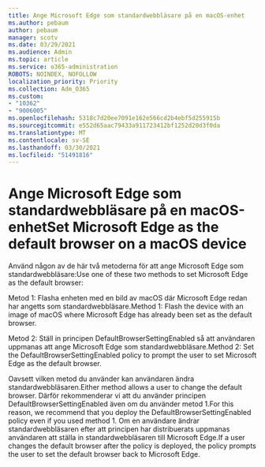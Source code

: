 ```yaml
---
title: Ange Microsoft Edge som standardwebbläsare på en macOS-enhet
ms.author: pebaum
author: pebaum
manager: scotv
ms.date: 03/29/2021
ms.audience: Admin
ms.topic: article
ms.service: o365-administration
ROBOTS: NOINDEX, NOFOLLOW
localization_priority: Priority
ms.collection: Adm_O365
ms.custom:
- "10362"
- "9006005"
ms.openlocfilehash: 5318c7d20ee7091e162e566cd2b4ebf5d255915b
ms.sourcegitcommit: e552d65aac79433a911723412bf1252d20d3f0da
ms.translationtype: MT
ms.contentlocale: sv-SE
ms.lasthandoff: 03/30/2021
ms.locfileid: "51491816"
---
```

# <a name="set-microsoft-edge-as-the-default-browser-on-a-macos-device"></a><span data-ttu-id="d9eab-102">Ange Microsoft Edge som standardwebbläsare på en macOS-enhet</span><span class="sxs-lookup"><span data-stu-id="d9eab-102">Set Microsoft Edge as the default browser on a macOS device</span></span>

<span data-ttu-id="d9eab-103">Använd någon av de här två metoderna för att ange Microsoft Edge som standardwebbläsare:</span><span class="sxs-lookup"><span data-stu-id="d9eab-103">Use one of these two methods to set Microsoft Edge as the default browser:</span></span>

<span data-ttu-id="d9eab-104">Metod 1: Flasha enheten med en bild av macOS där Microsoft Edge redan har angetts som standardwebbläsare.</span><span class="sxs-lookup"><span data-stu-id="d9eab-104">Method 1: Flash the device with an image of macOS where Microsoft Edge has already been set as the default browser.</span></span>

<span data-ttu-id="d9eab-105">Metod 2: Ställ in principen DefaultBrowserSettingEnabled så att användaren uppmanas att ange Microsoft Edge som standardwebbläsare.</span><span class="sxs-lookup"><span data-stu-id="d9eab-105">Method 2: Set the DefaultBrowserSettingEnabled policy to prompt the user to set Microsoft Edge as the default browser.</span></span>

<span data-ttu-id="d9eab-106">Oavsett vilken metod du använder kan användaren ändra standardwebbläsaren.</span><span class="sxs-lookup"><span data-stu-id="d9eab-106">Either method allows a user to change the default browser.</span></span> <span data-ttu-id="d9eab-107">Därför rekommenderar vi att du använder principen DefaultBrowserSettingEnabled även om du använder metod 1.</span><span class="sxs-lookup"><span data-stu-id="d9eab-107">For this reason, we recommend that you deploy the DefaultBrowserSettingEnabled policy even if you used method 1.</span></span> <span data-ttu-id="d9eab-108">Om en användare ändrar standardwebbläsaren efter att principen har distribuerats uppmanas användaren att ställa in standardwebbläsaren till Microsoft Edge.</span><span class="sxs-lookup"><span data-stu-id="d9eab-108">If a user changes the default browser after the policy is deployed, the policy prompts the user to set the default browser back to Microsoft Edge.</span></span>
